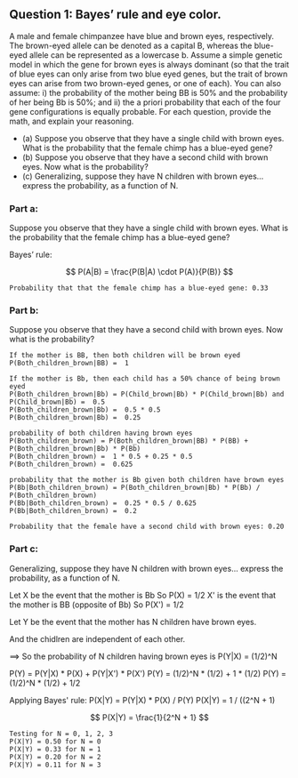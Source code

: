 ## Question 1: Bayes’ rule and eye color.
A male and female chimpanzee have blue and brown eyes, respectively. The brown-eyed allele can be denoted as a capital B, whereas the blue-eyed allele can be represented as a lowercase b. Assume a simple genetic model in which the gene for brown eyes is always dominant (so that the trait of blue eyes can only arise from two blue eyed genes, but the trait of brown eyes can arise from two brown-eyed genes, or one of each). You can also assume: i) the probability of the mother being BB is 50% and the probability of her being Bb is 50%; and ii) the a priori probability that each of the four gene configurations is equally probable. For each question, provide the math, and explain your reasoning.
  - (a) Suppose you observe that they have a single child with brown eyes. What is the probability that the female chimp has a blue-eyed gene?
  - (b) Suppose you observe that they have a second child with brown eyes. Now what is the probability?
  - (c) Generalizing, suppose they have N children with brown eyes... express the probability, as a function of N.


### Part a:
Suppose you observe that they have a single child with brown eyes. What is the probability that the female chimp has a blue-eyed gene?

Bayes’ rule:

$$ P(A|B) = \frac{P(B|A) \cdot P(A)}{P(B)} $$

    Probability that that the female chimp has a blue-eyed gene: 0.33
    

### Part b:
Suppose you observe that they have a second child with brown eyes. Now what is the probability?

    If the mother is BB, then both children will be brown eyed
    P(Both_children_brown|BB) =  1
    
    If the mother is Bb, then each child has a 50% chance of being brown eyed
    P(Both_children_brown|Bb) = P(Child_brown|Bb) * P(Child_brown|Bb) and P(Child_brown|Bb) =  0.5
    P(Both_children_brown|Bb) =  0.5 * 0.5
    P(Both_children_brown|Bb) =  0.25
    
    probability of both children having brown eyes
    P(Both_children_brown) = P(Both_children_brown|BB) * P(BB) + P(Both_children_brown|Bb) * P(Bb)
    P(Both_children_brown) =  1 * 0.5 + 0.25 * 0.5
    P(Both_children_brown) =  0.625
    
    probability that the mother is Bb given both children have brown eyes
    P(Bb|Both_children_brown) = P(Both_children_brown|Bb) * P(Bb) / P(Both_children_brown)
    P(Bb|Both_children_brown) =  0.25 * 0.5 / 0.625
    P(Bb|Both_children_brown) =  0.2
    
    Probability that the female have a second child with brown eyes: 0.20
    

### Part c:
Generalizing, suppose they have N children with brown eyes... express the probability, as a function of N.

Let X be the event that the mother is Bb
So P(X) = 1/2
X' is the event that the mother is BB (opposite of Bb)
So P(X') = 1/2

Let Y be the event that the mother has N children have brown eyes.

And the chidlren are independent of each other.

==> So the probability of N children having brown eyes is P(Y|X) = (1/2)^N

P(Y) = P(Y|X) * P(X) + P(Y|X') * P(X')
P(Y) = (1/2)^N * (1/2) + 1 * (1/2)
P(Y) = (1/2)^N * (1/2) + 1/2

Applying Bayes' rule:
P(X|Y) = P(Y|X) * P(X) / P(Y)
P(X|Y) = 1 / ((2^N + 1)

$$ P(X|Y) = \frac{1}{2^N + 1} $$


    Testing for N = 0, 1, 2, 3
    P(X|Y) = 0.50 for N = 0
    P(X|Y) = 0.33 for N = 1
    P(X|Y) = 0.20 for N = 2
    P(X|Y) = 0.11 for N = 3
    
